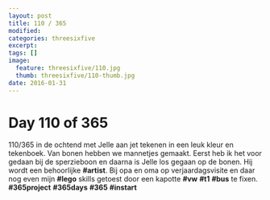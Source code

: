 ```yaml
---
layout: post
title: 110 / 365
modified:
categories: threesixfive
excerpt:
tags: []
image:
  feature: threesixfive/110.jpg
  thumb: threesixfive/110-thumb.jpg
date: 2016-01-31
---
```


# Day 110 of 365

110/365 in de ochtend met Jelle aan jet tekenen in een leuk kleur en tekenboek. Van bonen hebben we mannetjes gemaakt. Eerst heb ik het voor gedaan bij de sperzieboon en daarna is Jelle los gegaan op de bonen. Hij wordt een behoorlijke **\#artist**. Bij opa en oma op verjaardagsvisite en daar nog even mijn **\#lego** skills getoest door een kapotte **\#vw** **\#t1** **\#bus** te fixen. **\#365project** **\#365days** **\#365** **\#instart**
